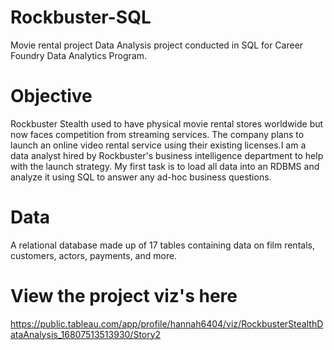 # Rockbuster-SQL
Movie rental project
Data Analysis project conducted in SQL for Career Foundry Data Analytics Program.

# Objective
Rockbuster Stealth used to have physical movie rental stores worldwide but now faces competition from streaming services. The company plans to launch an online video rental service using their existing licenses.I  am a data analyst hired by Rockbuster's business intelligence department to help with the launch strategy. My first task is to load all data into an RDBMS and analyze it using SQL to answer any ad-hoc business questions.

# Data
A relational database made up of 17 tables containing data on film rentals, customers, actors, payments, and more.

# View the project viz's here
https://public.tableau.com/app/profile/hannah6404/viz/RockbusterStealthDataAnalysis_16807513513930/Story2
